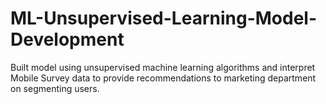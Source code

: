 # ML-Unsupervised-Learning-Model-Development

Built model using unsupervised machine learning algorithms and interpret Mobile Survey data to provide recommendations to marketing department on segmenting users.
  
